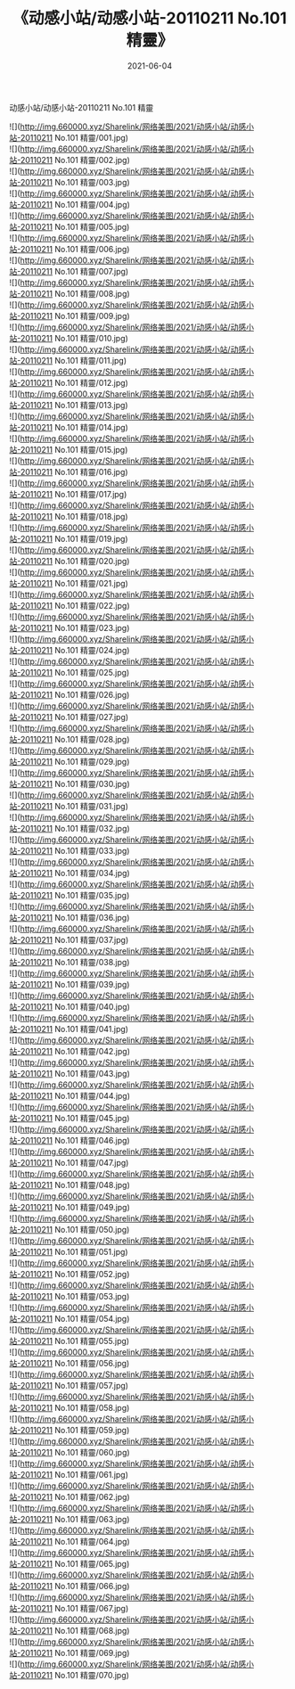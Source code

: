 ﻿---
layout: post
title:  《动感小站/动感小站-20110211 No.101 精靈》
date:   2021-06-04
img: http://img.660000.xyz/Sharelink/网络美图/2021/动感小站/动感小站-20110211 No.101 精靈/000.jpg
categories: [美女, 清纯, 唯美]
---

动感小站/动感小站-20110211 No.101 精靈

 ![](http://img.660000.xyz/Sharelink/网络美图/2021/动感小站/动感小站-20110211 No.101 精靈/001.jpg) <br>![](http://img.660000.xyz/Sharelink/网络美图/2021/动感小站/动感小站-20110211 No.101 精靈/002.jpg) <br>![](http://img.660000.xyz/Sharelink/网络美图/2021/动感小站/动感小站-20110211 No.101 精靈/003.jpg) <br>![](http://img.660000.xyz/Sharelink/网络美图/2021/动感小站/动感小站-20110211 No.101 精靈/004.jpg) <br>![](http://img.660000.xyz/Sharelink/网络美图/2021/动感小站/动感小站-20110211 No.101 精靈/005.jpg) <br>![](http://img.660000.xyz/Sharelink/网络美图/2021/动感小站/动感小站-20110211 No.101 精靈/006.jpg) <br>![](http://img.660000.xyz/Sharelink/网络美图/2021/动感小站/动感小站-20110211 No.101 精靈/007.jpg) <br>![](http://img.660000.xyz/Sharelink/网络美图/2021/动感小站/动感小站-20110211 No.101 精靈/008.jpg) <br>![](http://img.660000.xyz/Sharelink/网络美图/2021/动感小站/动感小站-20110211 No.101 精靈/009.jpg) <br>![](http://img.660000.xyz/Sharelink/网络美图/2021/动感小站/动感小站-20110211 No.101 精靈/010.jpg) <br>![](http://img.660000.xyz/Sharelink/网络美图/2021/动感小站/动感小站-20110211 No.101 精靈/011.jpg) <br>![](http://img.660000.xyz/Sharelink/网络美图/2021/动感小站/动感小站-20110211 No.101 精靈/012.jpg) <br>![](http://img.660000.xyz/Sharelink/网络美图/2021/动感小站/动感小站-20110211 No.101 精靈/013.jpg) <br>![](http://img.660000.xyz/Sharelink/网络美图/2021/动感小站/动感小站-20110211 No.101 精靈/014.jpg) <br>![](http://img.660000.xyz/Sharelink/网络美图/2021/动感小站/动感小站-20110211 No.101 精靈/015.jpg) <br>![](http://img.660000.xyz/Sharelink/网络美图/2021/动感小站/动感小站-20110211 No.101 精靈/016.jpg) <br>![](http://img.660000.xyz/Sharelink/网络美图/2021/动感小站/动感小站-20110211 No.101 精靈/017.jpg) <br>![](http://img.660000.xyz/Sharelink/网络美图/2021/动感小站/动感小站-20110211 No.101 精靈/018.jpg) <br>![](http://img.660000.xyz/Sharelink/网络美图/2021/动感小站/动感小站-20110211 No.101 精靈/019.jpg) <br>![](http://img.660000.xyz/Sharelink/网络美图/2021/动感小站/动感小站-20110211 No.101 精靈/020.jpg) <br>![](http://img.660000.xyz/Sharelink/网络美图/2021/动感小站/动感小站-20110211 No.101 精靈/021.jpg) <br>![](http://img.660000.xyz/Sharelink/网络美图/2021/动感小站/动感小站-20110211 No.101 精靈/022.jpg) <br>![](http://img.660000.xyz/Sharelink/网络美图/2021/动感小站/动感小站-20110211 No.101 精靈/023.jpg) <br>![](http://img.660000.xyz/Sharelink/网络美图/2021/动感小站/动感小站-20110211 No.101 精靈/024.jpg) <br>![](http://img.660000.xyz/Sharelink/网络美图/2021/动感小站/动感小站-20110211 No.101 精靈/025.jpg) <br>![](http://img.660000.xyz/Sharelink/网络美图/2021/动感小站/动感小站-20110211 No.101 精靈/026.jpg) <br>![](http://img.660000.xyz/Sharelink/网络美图/2021/动感小站/动感小站-20110211 No.101 精靈/027.jpg) <br>![](http://img.660000.xyz/Sharelink/网络美图/2021/动感小站/动感小站-20110211 No.101 精靈/028.jpg) <br>![](http://img.660000.xyz/Sharelink/网络美图/2021/动感小站/动感小站-20110211 No.101 精靈/029.jpg) <br>![](http://img.660000.xyz/Sharelink/网络美图/2021/动感小站/动感小站-20110211 No.101 精靈/030.jpg) <br>![](http://img.660000.xyz/Sharelink/网络美图/2021/动感小站/动感小站-20110211 No.101 精靈/031.jpg) <br>![](http://img.660000.xyz/Sharelink/网络美图/2021/动感小站/动感小站-20110211 No.101 精靈/032.jpg) <br>![](http://img.660000.xyz/Sharelink/网络美图/2021/动感小站/动感小站-20110211 No.101 精靈/033.jpg) <br>![](http://img.660000.xyz/Sharelink/网络美图/2021/动感小站/动感小站-20110211 No.101 精靈/034.jpg) <br>![](http://img.660000.xyz/Sharelink/网络美图/2021/动感小站/动感小站-20110211 No.101 精靈/035.jpg) <br>![](http://img.660000.xyz/Sharelink/网络美图/2021/动感小站/动感小站-20110211 No.101 精靈/036.jpg) <br>![](http://img.660000.xyz/Sharelink/网络美图/2021/动感小站/动感小站-20110211 No.101 精靈/037.jpg) <br>![](http://img.660000.xyz/Sharelink/网络美图/2021/动感小站/动感小站-20110211 No.101 精靈/038.jpg) <br>![](http://img.660000.xyz/Sharelink/网络美图/2021/动感小站/动感小站-20110211 No.101 精靈/039.jpg) <br>![](http://img.660000.xyz/Sharelink/网络美图/2021/动感小站/动感小站-20110211 No.101 精靈/040.jpg) <br>![](http://img.660000.xyz/Sharelink/网络美图/2021/动感小站/动感小站-20110211 No.101 精靈/041.jpg) <br>![](http://img.660000.xyz/Sharelink/网络美图/2021/动感小站/动感小站-20110211 No.101 精靈/042.jpg) <br>![](http://img.660000.xyz/Sharelink/网络美图/2021/动感小站/动感小站-20110211 No.101 精靈/043.jpg) <br>![](http://img.660000.xyz/Sharelink/网络美图/2021/动感小站/动感小站-20110211 No.101 精靈/044.jpg) <br>![](http://img.660000.xyz/Sharelink/网络美图/2021/动感小站/动感小站-20110211 No.101 精靈/045.jpg) <br>![](http://img.660000.xyz/Sharelink/网络美图/2021/动感小站/动感小站-20110211 No.101 精靈/046.jpg) <br>![](http://img.660000.xyz/Sharelink/网络美图/2021/动感小站/动感小站-20110211 No.101 精靈/047.jpg) <br>![](http://img.660000.xyz/Sharelink/网络美图/2021/动感小站/动感小站-20110211 No.101 精靈/048.jpg) <br>![](http://img.660000.xyz/Sharelink/网络美图/2021/动感小站/动感小站-20110211 No.101 精靈/049.jpg) <br>![](http://img.660000.xyz/Sharelink/网络美图/2021/动感小站/动感小站-20110211 No.101 精靈/050.jpg) <br>![](http://img.660000.xyz/Sharelink/网络美图/2021/动感小站/动感小站-20110211 No.101 精靈/051.jpg) <br>![](http://img.660000.xyz/Sharelink/网络美图/2021/动感小站/动感小站-20110211 No.101 精靈/052.jpg) <br>![](http://img.660000.xyz/Sharelink/网络美图/2021/动感小站/动感小站-20110211 No.101 精靈/053.jpg) <br>![](http://img.660000.xyz/Sharelink/网络美图/2021/动感小站/动感小站-20110211 No.101 精靈/054.jpg) <br>![](http://img.660000.xyz/Sharelink/网络美图/2021/动感小站/动感小站-20110211 No.101 精靈/055.jpg) <br>![](http://img.660000.xyz/Sharelink/网络美图/2021/动感小站/动感小站-20110211 No.101 精靈/056.jpg) <br>![](http://img.660000.xyz/Sharelink/网络美图/2021/动感小站/动感小站-20110211 No.101 精靈/057.jpg) <br>![](http://img.660000.xyz/Sharelink/网络美图/2021/动感小站/动感小站-20110211 No.101 精靈/058.jpg) <br>![](http://img.660000.xyz/Sharelink/网络美图/2021/动感小站/动感小站-20110211 No.101 精靈/059.jpg) <br>![](http://img.660000.xyz/Sharelink/网络美图/2021/动感小站/动感小站-20110211 No.101 精靈/060.jpg) <br>![](http://img.660000.xyz/Sharelink/网络美图/2021/动感小站/动感小站-20110211 No.101 精靈/061.jpg) <br>![](http://img.660000.xyz/Sharelink/网络美图/2021/动感小站/动感小站-20110211 No.101 精靈/062.jpg) <br>![](http://img.660000.xyz/Sharelink/网络美图/2021/动感小站/动感小站-20110211 No.101 精靈/063.jpg) <br>![](http://img.660000.xyz/Sharelink/网络美图/2021/动感小站/动感小站-20110211 No.101 精靈/064.jpg) <br>![](http://img.660000.xyz/Sharelink/网络美图/2021/动感小站/动感小站-20110211 No.101 精靈/065.jpg) <br>![](http://img.660000.xyz/Sharelink/网络美图/2021/动感小站/动感小站-20110211 No.101 精靈/066.jpg) <br>![](http://img.660000.xyz/Sharelink/网络美图/2021/动感小站/动感小站-20110211 No.101 精靈/067.jpg) <br>![](http://img.660000.xyz/Sharelink/网络美图/2021/动感小站/动感小站-20110211 No.101 精靈/068.jpg) <br>![](http://img.660000.xyz/Sharelink/网络美图/2021/动感小站/动感小站-20110211 No.101 精靈/069.jpg) <br>![](http://img.660000.xyz/Sharelink/网络美图/2021/动感小站/动感小站-20110211 No.101 精靈/070.jpg) <br>